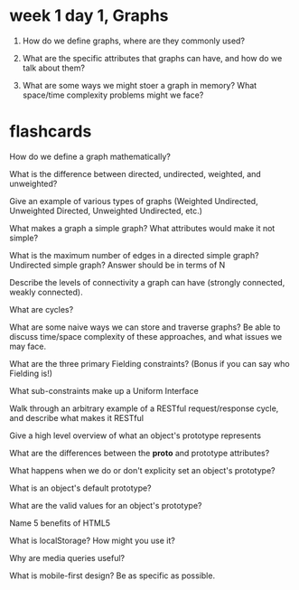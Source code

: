 # week 1 day 1, Graphs
1. How do we define graphs, where are they commonly used?

2. What are the specific attributes that graphs can have, and how do we talk about them?

3. What are some ways we might stoer a graph in memory? What space/time complexity problems might we face?




# flashcards
 How do we define a graph mathematically?


 What is the difference between directed, undirected, weighted, and unweighted?


 Give an example of various types of graphs (Weighted Undirected, Unweighted Directed, Unweighted Undirected, etc.)


 What makes a graph a simple graph? What attributes would make it not simple?


 What is the maximum number of edges in a directed simple graph? 
 Undirected simple graph? Answer should be in terms of N


 Describe the levels of connectivity a graph can have (strongly connected, weakly connected).


 What are cycles?


 What are some naive ways we can store and traverse graphs? Be able to discuss time/space complexity of these approaches, and what issues we may face.


 What are the three primary Fielding constraints? (Bonus if you can say who Fielding is!)


 What sub-constraints make up a Uniform Interface


 Walk through an arbitrary example of a RESTful request/response cycle, and describe what makes it RESTful


 Give a high level overview of what an object's prototype represents
 
 
 What are the differences between the __proto__ and prototype attributes?
 
 
 What happens when we do or don't explicity set an object's prototype?
 
 
 What is an object's default prototype?
 
 
 What are the valid values for an object's prototype?
 
 
 Name 5 benefits of HTML5
 
 
 What is localStorage? How might you use it?
 
 
 Why are media queries useful?
 
 
 What is mobile-first design? Be as specific as possible.